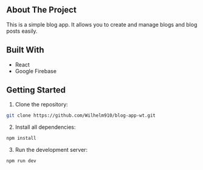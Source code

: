 
## About The Project
This is a simple blog app. It allows you to create and manage blogs and blog posts easily.

## Built With
* React
* Google Firebase

## Getting Started
1. Clone the repository:
```sh
git clone https://github.com/Wilhelm910/blog-app-wt.git
```
2. Install all dependencies:
 ```sh
npm install
```
3. Run the development server:
 ```sh
npm run dev
 ```
